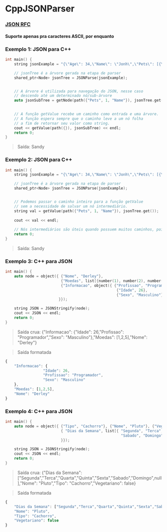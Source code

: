 # CppJSONParser

### [JSON RFC](https://www.rfc-editor.org/rfc/rfc8259)

#### Suporte apenas pra caracteres ASCII, por enquanto

### Exemplo 1: JSON para C++

```cpp
int main() {
    string jsonExample = "{\"Age\": 34,\"Name\": \"Jonh\",\"Pets\": [{\"Age\": 3.4,\"Name\": \"MooMoo\",\"Type\": \"Cat\"},{\"Age\": 7,\"Name\": \"Sandy\",\"Type\": \"Squirrel\"},[\"1\",{\"Idade\": 15,\"Nome\": \"Ratinho Azulado\"},\"3\",\"4\"]],\"StateOfOrigin\": \"England\"}";

    // jsonTree é a árvore gerada na etapa de parser
    shared_ptr<Node> jsonTree = JSONParse(jsonExample);


    // A árvore é utilizada para navegação do JSON, nesse caso
    // descendo até um determinado nó/sub-árvore
    auto jsonSubTree = getNode(path({"Pets", 1, "Name"}), jsonTree.get());

    
    // A função getValue recebe um caminho como entrada e uma árvore.
    // A função espera sempre que o caminho leve a um nó folha
    // a fim de retornar seu valor como string.
    cout << getValue(path({}), jsonSubTree) << endl;
    return 0;
}
```

> Saída: Sandy

### Exemplo 2: JSON para C++

```cpp
int main() {
    string jsonExample = "{\"Age\": 34,\"Name\": \"Jonh\",\"Pets\": [{\"Age\": 3.4,\"Name\": \"MooMoo\",\"Type\": \"Cat\"},{\"Age\": 7,\"Name\": \"Sandy\",\"Type\": \"Squirrel\"},[\"1\",{\"Idade\": 15,\"Nome\": \"Ratinho Azulado\"},\"3\",\"4\"]],\"StateOfOrigin\": \"England\"}";

    // jsonTree é a árvore gerada na etapa de parser
    shared_ptr<Node> jsonTree = JSONParse(jsonExample);


    // Podemos passar o caminho inteiro para a função getValue
    // sem a necessidade de salvar um nó intermediário.
    string val = getValue(path({"Pets", 1, "Name"}), jsonTree.get());
    
    cout << val << endl;
  
    // Nós intermediários são úteis quando possuem muitos caminhos, pois poderam levar a diferentes folhas posteriormente
    return 0;
}
```

> Saída: Sandy

### Exemplo 3: C++ para JSON

```cpp
int main() {
    auto node = object({ {"Nome", "Derley"}, 
                         {"Moedas", list[{number(1), number(2), number(5)}]}, 
                         {"Informacao", object({ {"Profissao", "Programador"}, 
                                                  {"Idade", 26}, 
                                                  {"Sexo", "Masculino"} })
                        }});

    string JSON = JSONStringify(node);
    cout << JSON << endl;
    return 0;
}
```
> Saída crua: {"Informacao": {"Idade": 26,"Profissao": "Programador","Sexo": "Masculino"},"Moedas": [1,2,5],"Nome": "Derley"}

> Saída formatada

```js
{  
    "Informacao": {  
                 "Idade": 26,
                 "Profissao": "Programador",
                 "Sexo": "Masculino"
    },
    "Moedas": [1,2,5],
    "Nome": "Derley"
}
```

### Exemplo 4: C++ para JSON 

```cpp
int main() {
    auto node = object({ {"Tipo", "Cachorro"}, {"Nome", "Pluto"}, {"Vegetariano", literal(false)},
                         { "Dias da Semana", list[{ "Segunda", "Terca", "Quarta", "Quinta", "Sexta", 
                                                    "Sabado", "Domingo", null }] 
                         }});

    string JSON = JSONStringify(node);
    cout << JSON << endl;
    return 0;
}
```

> Saída crua: {"Dias da Semana": ["Segunda","Terca","Quarta","Quinta","Sexta","Sabado","Domingo",null],"Nome": "Pluto","Tipo": "Cachorro","Vegetariano": false}

> Saída formatada
```js
{
    "Dias da Semana": ["Segunda","Terca","Quarta","Quinta","Sexta","Sabado","Domingo",null],
    "Nome": "Pluto",
    "Tipo": "Cachorro",
    "Vegetariano": false
}
```
